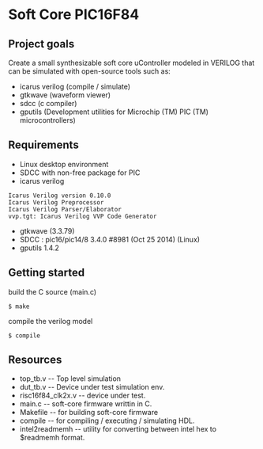 # Soft Core PIC16F84
## Project goals
Create a small synthesizable soft core uController modeled in VERILOG that can be simulated with open-source tools such as:
* icarus verilog (compile / simulate)
* gtkwave (waveform viewer)
* sdcc (c compiler)
* gputils (Development utilities for Microchip (TM) PIC (TM) microcontrollers)
## Requirements
* Linux desktop environment
* SDCC with non-free package for PIC
* icarus verilog
```
Icarus Verilog version 0.10.0 
Icarus Verilog Preprocessor
Icarus Verilog Parser/Elaborator
vvp.tgt: Icarus Verilog VVP Code Generator
```
* gtkwave (3.3.79)
* SDCC : pic16/pic14/8 3.4.0 #8981 (Oct 25 2014) (Linux)
* gputils 1.4.2

## Getting started
build the C source (main.c)

``` $ make ```

compile the verilog model

``` $ compile ```

## Resources
* top_tb.v -- Top level simulation
* dut_tb.v -- Device under test simulation env.
* risc16f84_clk2x.v -- device under test.
* main.c -- soft-core firmware writtin in C.
* Makefile -- for building soft-core firmware
* compile -- for compiling / executing / simulating HDL.
* intel2readmemh -- utility for converting between intel hex to $readmemh format.
